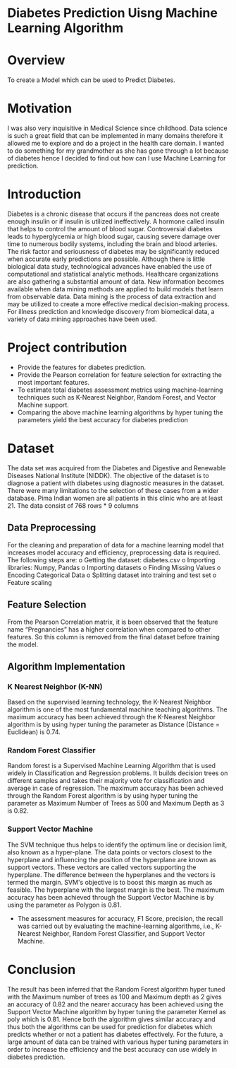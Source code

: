 # Diabetes Prediction Uisng Machine Learning Algorithm
# Overview

To create a Model which can be used to Predict Diabetes.

# Motivation

I was also very inquisitive in Medical Science since childhood. Data science is such a great field that can be implemented in many domains therefore it allowed me to explore and do a project in the health care domain. I wanted to do something for my grandmother as she has gone through a lot because of diabetes hence I decided to find out how can I use Machine Learning for prediction.

# Introduction
Diabetes is a chronic disease that occurs if the pancreas does not create enough insulin or if insulin is utilized ineffectively. A hormone called insulin that helps to control the amount of blood sugar. Controversial diabetes leads to hyperglycemia or high blood sugar, causing severe damage over time to numerous bodily systems, including the brain and blood arteries. 
The risk factor and seriousness of diabetes may be significantly reduced when accurate early predictions are possible. Although there is little biological data study, technological advances have enabled the use of computational and statistical analytic methods. Healthcare organizations are also gathering a substantial amount of data. New information becomes available when data mining methods are applied to build models that learn from observable data. Data mining is the process of data extraction and may be utilized to create a more effective medical decision-making process. For illness prediction and knowledge discovery from biomedical data, a variety of data mining approaches have been used.

# Project contribution

- Provide the features for diabetes prediction.
- Provide the Pearson correlation for feature selection for extracting the most important features.
- To estimate total diabetes assessment metrics using machine-learning techniques such as K-Nearest Neighbor, Random Forest, and Vector Machine support.
- Comparing the above machine learning algorithms by hyper tuning the parameters yield the best accuracy for diabetes prediction

# Dataset

The data set was acquired from the Diabetes and Digestive and Renewable Diseases National Institute (NIDDK). The objective of the dataset is to diagnose a patient with diabetes using diagnostic measures in the dataset. There were many limitations to the selection of these cases from a wider database. Pima Indian women are all patients in this clinic who are at least 21. The data consist of 768 rows * 9 columns

## Data Preprocessing
 For the cleaning and preparation of data for a machine learning model that increases model accuracy and efficiency, preprocessing data is required. The following steps are:
o	Getting the dataset: diabetes.csv
o	Importing libraries: Numpy, Pandas
o	Importing datasets
o	Finding Missing Values
o	Encoding Categorical Data
o	Splitting dataset into training and test set
o	Feature scaling

## Feature Selection
 From the Pearson Correlation matrix, it is been observed that the feature name “Pregnancies” has a higher correlation when compared to other features. So this column is removed from the final dataset before training the model.

## 	Algorithm Implementation
### K Nearest Neighbor (K-NN)
Based on the supervised learning technology, the K-Nearest Neighbor algorithm is one of the most fundamental machine teaching algorithms. The maximum accuracy has been achieved through the K-Nearest Neighbor algorithm is by using hyper tuning the parameter as Distance (Distance = Euclidean) is 0.74. 

###  Random Forest Classifier
Random forest is a Supervised Machine Learning Algorithm that is used widely in Classification and Regression problems. It builds decision trees on different samples and takes their majority vote for classification and average in case of regression. The maximum accuracy has been achieved through the Random Forest algorithm is by using hyper tuning the parameter as Maximum Number of Trees as 500 and Maximum Depth as 3 is 0.82.

### Support Vector Machine
The SVM technique thus helps to identify the optimum line or decision limit, also known as a hyper-plane. The data points or vectors closest to the hyperplane and influencing the position of the hyperplane are known as support vectors. These vectors are called vectors supporting the hyperplane. The difference between the hyperplanes and the vectors is termed the margin. SVM's objective is to boost this margin as much as feasible. The hyperplane with the largest margin is the best. The maximum accuracy has been achieved through the Support Vector Machine is by using the parameter as Polygon is 0.81.

- The assessment measures for accuracy, F1 Score, precision, the recall was carried out by evaluating the machine-learning algorithms, i.e., K-Nearest Neighbor, Random Forest Classifier, and Support Vector Machine.

# Conclusion

The result has been inferred that the Random Forest algorithm hyper tuned with the Maximum number of trees as 100 and Maximum depth as 2 gives an accuracy of 0.82 and the nearer accuracy has been achieved using the Support Vector Machine algorithm by hyper tuning the parameter Kernel as poly which is 0.81. Hence both the algorithm gives similar accuracy and thus both the algorithms can be used for prediction for diabetes which predicts whether or not a patient has diabetes effectively. For the future, a large amount of data can be trained with various hyper tuning parameters in order to increase the efficiency and the best accuracy can use widely in diabetes prediction.


